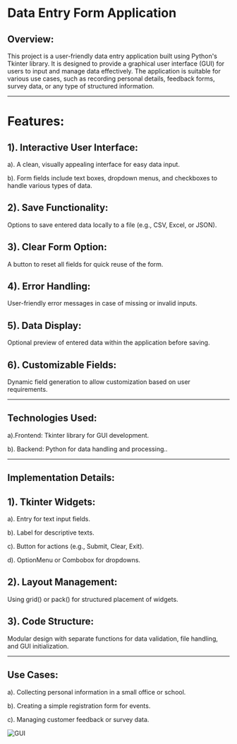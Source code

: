  # Data Entry Form Application
## Overview:
 This project is a user-friendly data entry application built using Python's Tkinter library. It is designed to provide a graphical user interface (GUI) for users to input and manage data effectively. The application is suitable for various use cases, such as recording personal details, feedback forms, survey data, or any type of structured information.
________________________________________
# Features:
## 1). Interactive User Interface:

a). A clean, visually appealing interface for easy data input.

b).	Form fields include text boxes, dropdown menus, and checkboxes to handle various types of data.

## 2).	Save Functionality:

 Options to save entered data locally to a file (e.g., CSV, Excel, or JSON).

## 3).	Clear Form Option:

 A button to reset all fields for quick reuse of the form.

## 4).	Error Handling:

 User-friendly error messages in case of missing or invalid inputs.

## 5).	Data Display:

 Optional preview of entered data within the application before saving.

## 6).	Customizable Fields:
 
 Dynamic field generation to allow customization based on user requirements.
________________________________________
## Technologies Used:

a).Frontend: Tkinter library for GUI development.

b).	Backend: Python for data handling and processing..
________________________________________
## Implementation Details:

## 1).	Tkinter Widgets:

a). Entry for text input fields.

b). Label for descriptive texts.

c). Button for actions (e.g., Submit, Clear, Exit).

d). OptionMenu or Combobox for dropdowns.

## 2). Layout Management:

Using grid() or pack() for structured placement of widgets.

## 3).	Code Structure:

Modular design with separate functions for data validation, file handling, and GUI initialization.
________________________________________
## Use Cases:

a). Collecting personal information in a small office or school.

b).	Creating a simple registration form for events.

c). Managing customer feedback or survey data.

![GUI](https://github.com/user-attachments/assets/558cafd8-9254-4c7c-92ce-c6eceb6a997f)

